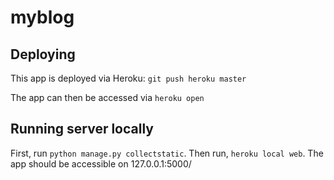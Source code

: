 # myblog

## Deploying
This app is deployed via Heroku:
`git push heroku master`

The app can then be accessed via `heroku open`

## Running server locally
First, run `python manage.py collectstatic`. Then run, `heroku local web`. The app should be accessible on 127.0.0.1:5000/